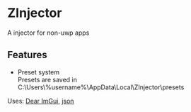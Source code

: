# ZInjector
A injector for non-uwp apps
## Features
- Preset system
<br>Presets are saved in C:\Users\\%username%\AppData\Local\ZInjector\presets

Uses: [Dear ImGui](https://github.com/ocornut/imgui), [json](https://github.com/nlohmann/json)
